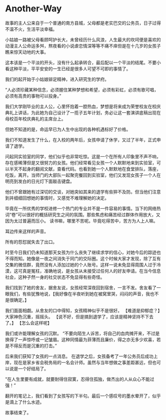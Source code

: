# Another-Way

故事的主人公来自于一个普通的南方县城，父母都是老实巴交的公务员，日子过得不温不火，生活平淡幸福。

小姑娘一路被父母看顾呵护长大，未曾经历什么风浪，人生最大的坎坷便是喜欢的动漫主人公命运多舛，熬夜看的小说虐恋情深等等不痛不痒但是在十几岁的女孩子瞧来惊天动地的大事。

这本该是一个平淡的开头，没有什么起承转合，最后配以一个平淡的结尾。不要小看这种平淡，平平安安的一生已经是很多人可望不可即的事情了。

我们的起开始于小姑娘铆足精神，进入研究生的学府。

“人必须珍藏某种信念，必须握住某种梦想和希望，必须有彩虹，必须有歌可唱，必须有高贵的事物可以投身。” 

我们大学刚毕业的主人公，心里怀抱着一腔热血，梦想是将来成为荣誉校友在校庆典礼上讲话，为此她为自己设计了一揽子五年计划，务必让这一套演讲底稿出现在母校百年校庆典礼的主席台上。

但她不知道的是，命运早已为人生中出现的各种机遇标好了价格。

我们不知道发生了什么，在入校的两年后，女孩申请了休学，又过了半年，正式申请了退学。

问起同实验室的同学，他们似乎也非常吃惊。这是一个在所有人印象里不声不响，存在感稀薄但是又很努力的女孩。他们经常看见女孩一个人默默地来到实验室，可以半天不起身的翻阅文献，查看代码。也看到她一个人默默地在食堂排队，落座，吃饭，离开。当师门的大部队一起聚完餐回到实验室，他们又发现女孩子一个人在明亮到发白的日光灯下面敲击键盘。

他们不曾跟她有过深切的交谈，对她突如其来的退学有些猝不及防。但当他们注意到并细细回想她的事情时，又感觉不难理解她的决定。

毕竟在一所优秀的学校进修一个热门的专业并不是一件容易的事情。当下的网络热词“卷”可以很好的概括研究生之间的氛围。那些焦虑和痛苦经过群体作用放大，又因为太过普遍而压小。
读书嘛，哪里不苦呢。毕竟吃得苦中，苦方为人上人嘛。

耳边传来这样的声音。

所有的怨怼就失去了出口。

时至今日我们仍未知道那天女孩为什么丧失了继续求学的信心，对她今后的踪迹也不得而知。她像是一夜之间消失于同门的交际圈。这个时候大家才发现，除了互有交集的微信群，竟然没有人添加过她的个人账号。这样一说未免显得周围人过于冷漠，这可真是冤枉，准确地说，是女孩从未接受过任何人的好友申请。在当今信息社会，这种孑然一身的社交状态不免显得有些奇怪。

我们找到了她的舍友，据舍友说，女孩经常深夜回到宿舍，一言不发。舍友看了一眼我们，有些犹豫地说，【我好像在半夜听到她在被窝里哭，闷闷的声音，我也不是很确定。】

我们面面相觑。从舍友的口中得知，女孩精神似乎不是很好。
【难道是抑郁症？】大家神色沉重，摇摇头。
【说不好，但是搞到退学了，应该是精神坚持不下去了。】
【怎么会这样呢】

我们或许能理解女孩的沉默。
“不要向陌生人诉苦，将自己的血肉摊开来，不过是换得了一声惊呼或一记皱眉。这种同情最为菲薄而且廉价，得之亦无多少欢喜，若是不得反而是沉重的打击。”

后来我们获知了女孩的一点消息。
在退学之后，女孩备考了一年公务员后成功上岸，现在是家乡省会税务局的一名会计师。虽然与当年想做之事差距甚远，但也可以说是一个好结局了。

"在人生里要有成就，就要耐得住寂寞，忍得住孤独，做杰出的人从众心不能过强！”

翻开的笔记上，我们看到了女孩写的下半句。最后一个感叹号的墨水晕开了，似乎是滴上了什么水迹。

故事结束了。
